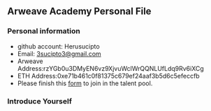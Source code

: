 ## Arweave Academy Personal File
### Personal information
- github account: Herusucipto
- Email: 3sucipto3@gmail.com
- Arweave Address:rzYGb0u3DMyEN6vz9XjvuWclWrQQNLUfLdq9Rv6iXCg
- ETH Address:0xe71b461c0f81375c679ef24aaf3b5d6c5efeccfb
 - Please 
finish this 
[form](https://docs.google.com/forms/d/e/1FAIpQLSfWA5fIIcBgmRppm3jNz5vmf9Mai_QMVil-2pO4r7YKn_Zhtw/viewform?usp=sf_link) 
to join in the talent pool.
### Introduce Yourself

